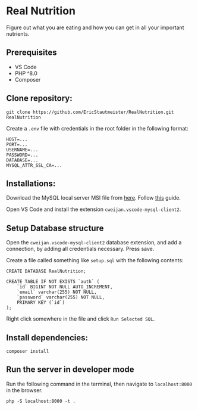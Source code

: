 # Real Nutrition
Figure out what you are eating and how you can get in all your important nutrients. 

## Prerequisites

-   VS Code
-   PHP ^8.0
-   Composer

## Clone repository:

```
git clone https://github.com/EricStautmeister/RealNutrition.git RealNutrition
```

Create a `.env` file with credentials in the root folder in the following format:

```
HOST=...
PORT=...
USERNAME=...
PASSWORD=...
DATABASE=...
MYSQL_ATTR_SSL_CA=...
```

## Installations: <br>

Download the MySQL local server MSI file from [here](https://dev.mysql.com/downloads/file/?id=516926).
Follow [this](https://www.prisma.io/dataguide/mysql/setting-up-a-local-mysql-database) guide.

Open VS Code and install the extension `cweijan.vscode-mysql-client2`.

## Setup Database structure
Open the `cweijan.vscode-mysql-client2` database extension, and add a connection, by adding all credentials necessary. Press save. 

Create a file called something like `setup.sql` with the following contents:

```
CREATE DATABASE RealNutrition;

CREATE TABLE IF NOT EXISTS `auth` (
    `id` BIGINT NOT NULL AUTO_INCREMENT,
    `email` varchar(255) NOT NULL,
    `password` varchar(255) NOT NULL,
    PRIMARY KEY (`id`)
);
```
Right click somewhere in the file and click `Run Selected SQL`.

## Install dependencies:

```
composer install
```

## Run the server in developer mode
Run the following command in the terminal, then navigate to `localhost:8000` in the browser. 
```
php -S localhost:8000 -t .
```
